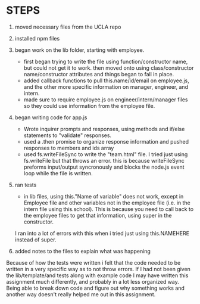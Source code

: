 # STEPS

1. moved necessary files from the UCLA repo
2. installed npm files
3. began work on the lib folder, starting with employee.
    * first began trying to write the file using function/constructor name, but could not get it to work. then moved onto using class/constructor name/constructor attributes and things began to fall in place.
    * added callback functions to pull this.name/id/email on employee.js, and the other more specific information on manager, engineer, and intern.
    * made sure to require employee.js on engineer/intern/manager files so they could use information from the employee file.
4. began writing code for app.js
    * Wrote inquirer prompts and responses, using methods and if/else statements to "validate" responses.
    * used a .then promise to organize response information and pushed responses to members and ids array
    * used fs.writeFileSync to write the "team.html" file. I tried just using fs.writeFile but that throws an error. this is because writeFileSync preforms input/output syncronously and blocks the node.js event loop while the file is written.
5. ran tests
    * in lib files, using this."Name of variable" does not work, except in Employee file and other variables not in the employee file (i.e. in the intern file using this.school). This is because you need to call back to the employee files to get that information, using super in the constructor.
    
    I ran into a lot of errors with this when i tried just using this.NAMEHERE instead of super.

6. added notes to the files to explain what was happening

Because of how the tests were written i felt that the code needed to be written in a very specific way as to not throw errors. If I had not been given the lib/template/and tests along with example code I may have written this assignment much differently, and probably in a lot less organized way. Being able to break down code and figure out why something works and another way doesn't really helped me out in this assignment.

